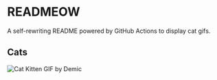 # READMEOW

A self-rewriting README powered by GitHub Actions to display cat gifs.

## Cats

![Cat Kitten GIF by Demic](https://media2.giphy.com/media/v1.Y2lkPTlhY2QwMmRhMnZzZG1jZWMwdnJndWVnd3hmYzJiZTViZWg4NG0yM2xndm5oeG96ZyZlcD12MV9naWZzX3NlYXJjaCZjdD1n/3oriO0OEd9QIDdllqo/200.gif)
